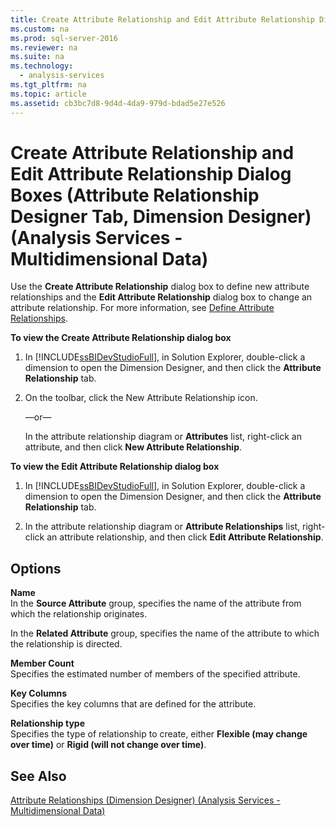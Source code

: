 ```yaml
---
title: Create Attribute Relationship and Edit Attribute Relationship Dialog Boxes (Attribute Relationship Designer Tab, Dimension Designer) (Analysis Services - Multidimensional Data)
ms.custom: na
ms.prod: sql-server-2016
ms.reviewer: na
ms.suite: na
ms.technology: 
  - analysis-services
ms.tgt_pltfrm: na
ms.topic: article
ms.assetid: cb3bc7d8-9d4d-4da9-979d-bdad5e27e526
---
```

# Create Attribute Relationship and Edit Attribute Relationship Dialog Boxes (Attribute Relationship Designer Tab, Dimension Designer) (Analysis Services - Multidimensional Data)
  Use the **Create Attribute Relationship** dialog box to define new attribute relationships and the **Edit Attribute Relationship** dialog box to change an attribute relationship. For more information, see [Define Attribute Relationships](../../Topics\TopicNameNotContainA/Define-Attribute-Relationships.md).  
  
 **To view the Create Attribute Relationship dialog box**  
  
1.  In [!INCLUDE[ssBIDevStudioFull](../../Token\Other/ssBIDevStudioFull_md.md)], in Solution Explorer, double\-click a dimension to open the Dimension Designer, and then click the **Attribute Relationship** tab.  
  
2.  On the toolbar, click the New Attribute Relationship icon.  
  
     —or—  
  
     In the attribute relationship diagram or **Attributes** list, right\-click an attribute, and then click **New Attribute Relationship**.  
  
 **To view the Edit Attribute Relationship dialog box**  
  
1.  In [!INCLUDE[ssBIDevStudioFull](../../Token\Other/ssBIDevStudioFull_md.md)], in Solution Explorer, double\-click a dimension to open the Dimension Designer, and then click the **Attribute Relationship** tab.  
  
2.  In the attribute relationship diagram or **Attribute Relationships** list, right\-click an attribute relationship, and then click **Edit Attribute Relationship**.  
  
## Options  
 **Name**  
 In the **Source Attribute** group, specifies the name of the attribute from which the relationship originates.  
  
 In the **Related Attribute** group, specifies the name of the attribute to which the relationship is directed.  
  
 **Member Count**  
 Specifies the estimated number of members of the specified attribute.  
  
 **Key Columns**  
 Specifies the key columns that are defined for the attribute.  
  
 **Relationship type**  
 Specifies the type of relationship to create, either **Flexible \(may change over time\)** or **Rigid \(will not change over time\)**.  
  
## See Also  
 [Attribute Relationships &#40;Dimension Designer&#41; &#40;Analysis Services - Multidimensional Data&#41;](../../Topics\TopicNameNotContainA/Attribute-Relationships--Dimension-Designer---Analysis-Services---Multidimensional-Data-.md)  
  
  